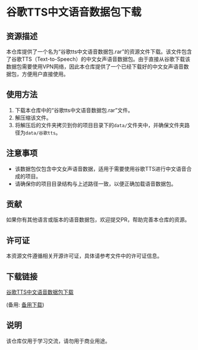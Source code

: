 # 谷歌TTS中文语音数据包下载

## 资源描述

本仓库提供了一个名为“谷歌tts中文语音数据包.rar”的资源文件下载。该文件包含了谷歌TTS（Text-to-Speech）的中文女声语音数据包。由于直接从谷歌下载该数据包需要使用VPN网络，因此本仓库提供了一个已经下载好的中文女声语音数据包，方便用户直接使用。

## 使用方法

1. 下载本仓库中的“谷歌tts中文语音数据包.rar”文件。
2. 解压缩该文件。
3. 将解压后的文件夹拷贝到你的项目目录下的`data/`文件夹中，并确保文件夹路径为`data/谷歌tts`。

## 注意事项

- 该数据包仅包含中文女声语音数据，适用于需要使用谷歌TTS进行中文语音合成的项目。
- 请确保你的项目目录结构与上述路径一致，以便正确加载语音数据包。

## 贡献

如果你有其他语言或版本的语音数据包，欢迎提交PR，帮助完善本仓库的资源。

## 许可证

本资源文件遵循相关开源许可证，具体请参考文件中的许可证信息。

## 下载链接
[谷歌TTS中文语音数据包下载](https://pan.quark.cn/s/d6787ce4fe86) 

(备用: [备用下载](https://pan.baidu.com/s/1FeJOg8AbjE1CkeIZq3-RaQ?pwd=1234))

## 说明

该仓库仅用于学习交流，请勿用于商业用途。
